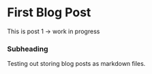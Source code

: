 # First Blog Post

This is post 1 -> work in progress

### Subheading

Testing out storing blog posts as markdown files.
